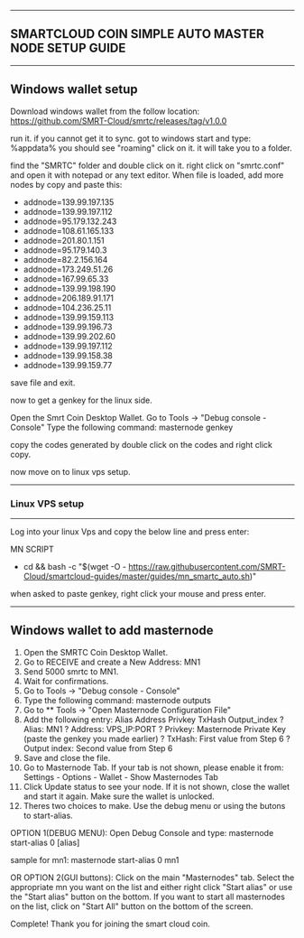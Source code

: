----------------------------------------------------
SMARTCLOUD COIN SIMPLE AUTO MASTER NODE SETUP GUIDE 
----------------------------------------------------

-----------------------------
Windows wallet setup
-----------------------------

Download windows wallet from the follow location:
https://github.com/SMRT-Cloud/smrtc/releases/tag/v1.0.0


run it. if you cannot get it to sync. got to windows start and type:
%appdata% 
you should see "roaming" click on it. it will take you to a folder.

find the "SMRTC" folder and double click on it.
right click on "smrtc.conf" and open it with notepad or any text editor.
When file is loaded, add more nodes by copy and paste this:

* addnode=139.99.197.135
* addnode=139.99.197.112
* addnode=95.179.132.243
* addnode=108.61.165.133
* addnode=201.80.1.151
* addnode=95.179.140.3
* addnode=82.2.156.164
* addnode=173.249.51.26
* addnode=167.99.65.33
* addnode=139.99.198.190
* addnode=206.189.91.171
* addnode=104.236.25.11
* addnode=139.99.159.113
* addnode=139.99.196.73
* addnode=139.99.202.60
* addnode=139.99.197.112
* addnode=139.99.158.38
* addnode=139.99.159.77

save file and exit.

now to get a genkey for the linux side.

Open the Smrt Coin Desktop Wallet. 
Go to Tools -> "Debug console - Console" 
Type the following command: masternode genkey

copy the codes generated by double click on the codes and right click copy.

now move on to linux vps setup.

-----------------------
### Linux VPS setup
----------------------
Log into your linux Vps and copy the below line and press enter:

MN SCRIPT
* cd && bash -c "$(wget -O - https://raw.githubusercontent.com/SMRT-Cloud/smartcloud-guides/master/guides/mn_smartc_auto.sh)"

<!--(posq codebase)
# cd && bash -c "$(wget -O - https://raw.githubusercontent.com/telostia/smartcloud-guides/master/guides/posqsmartc_auto.sh)"
-->
when asked to paste genkey, right click your mouse and press enter.



---------------------------------
Windows wallet to add masternode 
---------------------------------

1.   Open the SMRTC Coin Desktop Wallet. 
2.   Go to RECEIVE and create a New Address: MN1 
3.   Send 5000 smrtc to MN1. 
4.   Wait for confirmations. 
5.   Go to Tools -> "Debug console - Console" 
6.   Type the following command: masternode outputs 
7.   Go to ** Tools -> "Open Masternode Configuration File" 
8.   Add the following entry: 
Alias Address Privkey TxHash Output_index 
?  Alias: MN1 
?  Address: VPS_IP:PORT 
?  Privkey: Masternode Private Key (paste the genkey you made earlier)
?  TxHash: First value from Step 6 
?  Output index: Second value from Step 6 
9.   Save and close the file. 
10.   Go to Masternode Tab. If your tab is not shown, please enable it 
from: Settings - Options - Wallet - Show Masternodes Tab 
11.   Click Update status to see your node. If it is not shown, close the wallet and 
start it again. Make sure the wallet is unlocked. 
12.   Theres two choices to make. Use the debug menu or using the butons to start-alias.

OPTION 1(DEBUG MENU):
Open Debug Console and type: 
masternode start-alias 0 [alias] 

sample for mn1:
masternode start-alias 0 mn1

 OR
 OPTION 2(GUI buttons):
 Click on the main "Masternodes" tab. Select the appropriate mn you want on the list and either right click "Start alias" or
 use the "Start alias" button on the bottom. If you want to start all masternodes on the list, click on "Start All" button on the bottom of the screen.

Complete! Thank you for joining the smart cloud coin.

 
